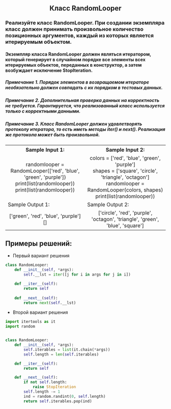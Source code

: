 <h2 style="text-align:center">Класс RandomLooper</h2>


### Реализуйте класс RandomLooper. При создании экземпляра класс должен принимать произвольное количество позиционных аргументов, каждый из которых является итерируемым объектом.

#### Экземпляр класса RandomLooper должен являться итератором, который генерирует в случайном порядке все элементы всех итерируемых объектов, переданных в конструктор, а затем возбуждает исключение StopIteration.

##### Примечание 1. Порядок элементов в возвращаемом итераторе необязательно должен совпадать с их порядком в тестовых данных.
##### Примечание 2. Дополнительная проверка данных на корректность не требуется. Гарантируется, что реализованный класс используется только с корректными данными.
##### Примечание 3. Класс RandomLooper должен удовлетворять протоколу итератора, то есть иметь методы __iter__() и __next__(). Реализация же протокола может быть произвольной.

<table align="center">
  <tbody>
    <tr>
      <th>Sample Input 1: </th>
      <th>Sample Input 2: </th>
    </tr>
    <tr>
      <td align="center">randomlooper = RandomLooper(['red', 'blue', 'green', 'purple'])<br>
                          print(list(randomlooper))<br>
                          print(list(randomlooper))<br></td>
      <td align="center">colors = ['red', 'blue', 'green', 'purple']<br>
                        shapes = ['square', 'circle', 'triangle', 'octagon']<br>
                        randomlooper = RandomLooper(colors, shapes)<br>
                        print(list(randomlooper))<br></td>
    </tr>
    <tr>
      <td>Sample Output 1:</td>
      <td>Sample Output 2:</td>
      </tr>
    <tr>
      <td align="center">
                        ['green', 'red', 'blue', 'purple']<br>
                        []<br>
      </td>
      <td align="center">
                        ['circle', 'red', 'purple', 'octagon', 'triangle', 'green', 'blue', 'square']<br>
      </td>
    </tr>
  </tbody>
</table>



## Примеры решений:
* Первый вариант решения
```python
class RandomLooper:
    def __init__(self, *args):
        self.__lst = iter([j for i in args for j in i])

    def __iter__(self):
        return self
    
    def __next__(self):
        return next(self.__lst)
```
* Второй вариант решения

```python
import itertools as it
import random


class RandomLooper:
    def __init__(self, *args):
        self.iterables = list(it.chain(*args))
        self.length = len(self.iterables)

    def __iter__(self):
        return self

    def __next__(self):
        if not self.length:
            raise StopIteration
        self.length -= 1
        ind = random.randint(0, self.length)
        return self.iterables.pop(ind)
```


